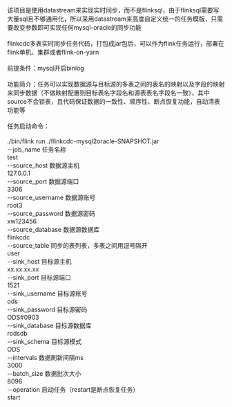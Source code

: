 该项目是使用datastream来实现实时同步，而不是flinksql，由于flinksql需要写大量sql且不够通用化，所以采用datastream来高度自定义统一的任务模版，只需要改变参数即可实现任何mysql-oracle的同步功能<br /> 
<br /> 
flinkcdc多表实时同步任务代码，打包成jar包后，可以作为flink任务运行，部署在flink单机、集群或者flink-on-yarn <br /> <br /> 
前提条件：mysql开启binlog  <br/> <br /> 
功能简介：任务可以实现数据源与目标源的多表之间的表名的映射以及字段的映射来同步数据（不做映射配置则目标表名字段名和源表表名字段名一致），其中source不会锁表，且代码保证数据的一致性、顺序性、断点恢复功能，自动清表功能等 <br/> <br /> 
任务启动命令： <br/> <br /> 
./bin/flink run ./flinkcdc-mysql2oracle-SNAPSHOT.jar  <br/> 
--job_name       任务名称  <br/> 
test   <br/> 
--source_host    数据源主机 <br/> 
127.0.0.1<br/> 
--source_port    数据源端口<br/> 
3306<br/> 
--source_username    数据源账号<br/> 
root3<br/> 
--source_password    数据源密码<br/> 
xw123456 <br/> 
--source_database    数据源数据库<br/> 
flinkcdc<br/> 
--source_table       同步的表列表，多表之间用逗号隔开<br/> 
user<br/> 
--sink_host          目标源主机<br/> 
xx.xx.xx.xx<br/> 
--sink_port          目标源端口<br/> 
1521<br/> 
--sink_username      目标源账号<br/> 
ods<br/> 
--sink_password      目标源密码<br/> 
ODS#0903<br/> 
--sink_database      目标源数据库<br/> 
rodsdb<br/> 
--sink_schema        目标源模式<br/> 
ODS<br/> 
--intervals          数据刷新间隔ms<br/> 
3000<br/> 
--batch_size         数据批次大小<br/> 
8096<br/> 
--operation          启动任务（restart是断点恢复任务）<br/> 
start<br/> 
